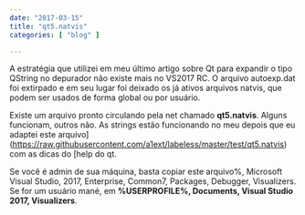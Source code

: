 ```yaml
---
date: "2017-03-15"
title: "qt5.natvis"
categories: [ "blog" ]

---
```

A estratégia que utilizei em meu último artigo sobre Qt para expandir o tipo QString no depurador não existe mais no VS2017 RC. O arquivo autoexp.dat foi extirpado e em seu lugar foi deixado os já ativos arquivos natvis, que podem ser usados de forma global ou por usuário.

Existe um arquivo pronto circulando pela net chamado __qt5.natvis__. Alguns funcionam, outros não. As strings estão funcionando no meu depois que eu adaptei este arquivo](https://raw.githubusercontent.com/a1ext/labeless/master/test/qt5.natvis) com as dicas do [help do qt.

Se você é admin de sua máquina, basta copiar este arquivo%, Microsoft Visual Studio, 2017, Enterprise, Common7, Packages, Debugger, Visualizers. Se for um usuário mané, em __%USERPROFILE%, Documents, Visual Studio 2017, Visualizers__.
